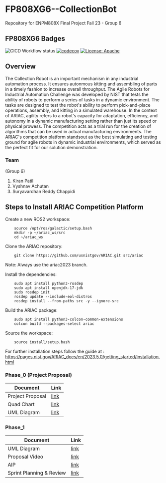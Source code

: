 # FP808XG6--CollectionBot
Repository for ENPM808X Final Project Fall 23 - Group 6

## FP808XG6 Badges
![CICD Workflow status](https://github.com/kirangit27/FP808XG6--CollectionBot/actions/workflows/run-unit-test-and-upload-codecov.yml/badge.svg) [![codecov](https://codecov.io/gh/kirangit27/FP808XG6--CollectionBot/branch/Phase_1/graph/badge.svg)](https://codecov.io/gh/kirangit27/FP808XG6--CollectionBot) [![License: Apache](https://img.shields.io/badge/License-Apache%202.0-blue.svg)](LICENSE)



## Overview
The Collection Robot is an important mechanism in any industrial automation process. It ensures autonmous kitting and assembling of parts in a timely fashion to increase overall throughput. The Agile Robots for Industrial Automation Challenge was developed by NIST that tests the ability of robots to perform a series of tasks in a dynamic environment. The tasks are designed to test the robot's ability to perform pick-and-place operations, assembly, and kitting in a simulated warehouse. In the context of ARIAC, agility refers to a robot's capacity for adaptation, efficiency, and autonomy in a dynamic manufacturing setting rather than just its speed or physical prowess. The competition acts as a trial run for the creation of algorithms that can be used in actual manufacturing environments. The ARIAC's competition platform standsout as the best simulating and testing ground for agile robots in dynamic industrial environments, which served as the perfect fit  for our solution demonstration.


### Team
(Group 6)
1. Kiran Patil
2. Vyshnav Achutan
3. Suryavardhan Reddy Chappidi

## Steps to Install ARIAC Competition Platform
Create a new ROS2 workspace:
```
    source /opt/ros/galactic/setup.bash
    mkdir -p ~/ariac_ws/src
    cd ~/ariac_ws

```

Clone the ARIAC repository:
```
    git clone https://github.com/usnistgov/ARIAC.git src/ariac

```
 Note: Always use the ariac2023 branch.

Install the dependencies:
```
    sudo apt install python3-rosdep
    sudo apt install openjdk-17-jdk
    sudo rosdep init
    rosdep update --include-eol-distros
    rosdep install --from-paths src -y --ignore-src
```

Build the ARIAC package:
```
    sudo apt install python3-colcon-common-extensions
    colcon build --packages-select ariac

```

Source the workspace:
```
    source install/setup.bash

```
For further installation steps follow the guide at : https://pages.nist.gov/ARIAC_docs/en/2023.5.0/getting_started/installation.html

### Phase_0 (Project Proposal)
| Document           |Link                                                                                         |
| ------------------------- | -------------------------------------------------------------------------------------------- |
| Project Proposal          | [link](https://github.com/kirangit27/FP808XG6--CollectionBot/blob/Phase_1/documents/ENPM808X%20-%20Final%20Project%20Proposal%20(Phase%200).pdf) |
| Quad Chart                | [link](https://github.com/kirangit27/FP808XG6--CollectionBot/blob/Phase_1/documents/QuadChart_Final.pdf) |
| UML Diagram               | [link](https://github.com/kirangit27/FP808XG6--CollectionBot/blob/Phase_1/UML/UML%20class.png) |



### Phase_1
| Document           |Link                                                                                         |
| ------------------------- | -------------------------------------------------------------------------------------------- |
| UML Diagram               | [link](https://github.com/kirangit27/FP808XG6--CollectionBot/blob/Phase_1/UML/UML%20Revised.png) |
| Proposal Video            | [link](https://drive.google.com/drive/folders/1-OMwoqAwp02GAUaVJTIPztD0t-gRjUfr) |
| AIP                       | [link](https://docs.google.com/spreadsheets/d/1FtwduI0UeLAkzt9SnpAClorMw1jcahy9qjM6wzhxDfg/edit#gid=0) |
| Sprint Planning & Review  | [link](https://docs.google.com/document/d/1ZsBr0pjIIcKHEvNL5tI986ulKs6IyMRJGUegzvP9S6Y/edit) |
